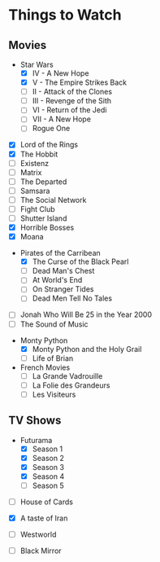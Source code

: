 # Things to Watch

## Movies

 - Star Wars
   - [X] IV - A New Hope
   - [X] V - The Empire Strikes Back
   - [ ] II - Attack of the Clones
   - [ ] III - Revenge of the Sith
   - [ ] VI - Return of the Jedi
   - [ ] VII - A New Hope
   - [ ] Rogue One
 - [X] Lord of the Rings
 - [X] The Hobbit
 - [ ] Existenz
 - [ ] Matrix
 - [ ] The Departed
 - [ ] Samsara
 - [ ] The Social Network
 - [ ] Fight Club
 - [ ] Shutter Island
 - [X] Horrible Bosses
 - [X] Moana
 - Pirates of the Carribean
   - [X] The Curse of the Black Pearl
   - [ ] Dead Man's Chest
   - [ ] At World's End
   - [ ] On Stranger Tides
   - [ ] Dead Men Tell No Tales
 - [ ] Jonah Who Will Be 25 in the Year 2000
 - [ ] The Sound of Music
 - Monty Python
   - [X] Monty Python and the Holy Grail
   - [ ] Life of Brian
 - French Movies
   - [ ] La Grande Vadrouille
   - [ ] La Folie des Grandeurs
   - [ ] Les Visiteurs

## TV Shows

 - Futurama
   - [X] Season 1
   - [X] Season 2
   - [X] Season 3
   - [X] Season 4
   - [ ] Season 5
 - [ ] House of Cards
 - [X] A taste of Iran
 - [ ] Westworld
 - [ ] Black Mirror

